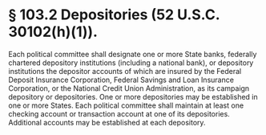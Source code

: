 # § 103.2   Depositories (52 U.S.C. 30102(h)(1)).

Each political committee shall designate one or more State banks, federally chartered depository institutions (including a national bank), or depository institutions the depositor accounts of which are insured by the Federal Deposit Insurance Corporation, Federal Savings and Loan Insurance Corporation, or the National Credit Union Administration, as its campaign depository or depositories. One or more depositories may be established in one or more States. Each political committee shall maintain at least one checking account or transaction account at one of its depositories. Additional accounts may be established at each depository.




